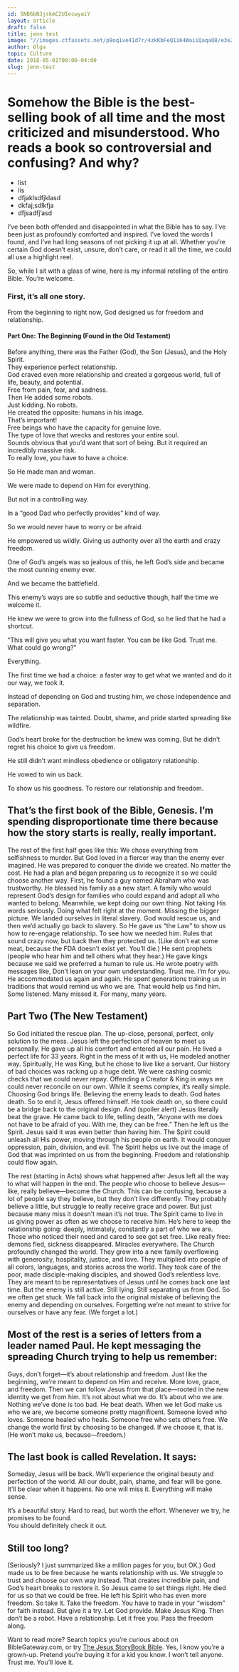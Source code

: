 ```yaml
---
id: 5NB6bNJjskmC2UIecwyaiY
layout: article
draft: false
title: jenn test
image: "//images.ctfassets.net/p9oq1ve41d7r/4zkKbFeQ1i64WaiiQaqaO8/e3e2e8747fc943fce767f1c8c53470d0/computer-background-pictures-76_1_.jpg"
author: Olga
topic: Culture
date: 2018-05-01T00:00-04:00
slug: jenn-test
---
```


<h1 id="somehow-the-bible-is-the-best-selling-book-of-all-time-and-the-most-criticized-and-misunderstood-who-reads-a-book-so-controversial-and-confusing-and-why">Somehow the Bible is the best-selling book of all time and the most criticized and misunderstood. Who reads a book so controversial and confusing? And why?</h1>

<ul>
  <li>list</li>
  <li>lis</li>
  <li>dfjaklsdfjklasd</li>
  <li>dkfaj;sdlkfja</li>
  <li>dfjsadfj’asd</li>
</ul>

<p>I’ve been both offended and disappointed in what the Bible has to say. I’ve been just as profoundly comforted and inspired. I’ve loved the words I found, and I’ve had long seasons of not picking it up at all. Whether you’re certain God doesn’t exist, unsure, don’t care, or read it all the time, we could all use a highlight reel.</p>

<p>So, while I sit with a glass of wine, here is my informal retelling of the entire Bible. You’re welcome.</p>

<h3 id="first-its-all-one-story">First, it’s all one story.</h3>
<p>From the beginning to right now, God designed us for freedom and relationship.</p>

<h4 id="part-one-the-beginning-found-in-the-old-testament">Part One: The Beginning (Found in the Old Testament)</h4>
<p>Before anything, there was the Father (God), the Son (Jesus), and the Holy Spirit.<br />
They experience perfect relationship.<br />
God craved even more relationship and created a gorgeous world, full of life, beauty, and potential.<br />
Free from pain, fear, and sadness.<br />
Then He added some robots.<br />
Just kidding. No robots.<br />
He created the opposite: humans in his image.<br />
That’s important!<br />
Free beings who have the capacity for genuine love.<br />
The type of love that wrecks and restores your entire soul.<br />
Sounds obvious that you’d want that sort of being. But it required an incredibly massive risk.<br />
To really love, you have to have a choice.</p>

<p>So He made man and woman.</p>

<p>We were made to depend on Him for everything.</p>

<p>But not in a controlling way.</p>

<p>In a “good Dad who perfectly provides” kind of way.</p>

<p>So we would never have to worry or be afraid.</p>

<p>He empowered us wildly. Giving us authority over all the earth and crazy freedom.</p>

<p>One of God’s angels was so jealous of this, he left God’s side and became the most cunning enemy ever.</p>

<p>And we became the battlefield.</p>

<p>This enemy’s ways are so subtle and seductive though, half the time we welcome it.</p>

<p>He knew we were to grow into the fullness of God, so he lied that he had a shortcut.</p>

<p>“This will give you what you want faster. You can be like God. Trust me. What could go wrong?”</p>

<p>Everything.</p>

<p>The first time we had a choice: a faster way to get what we wanted and do it our way, we took it.</p>

<p>Instead of depending on God and trusting him, we chose independence and separation.</p>

<p>The relationship was tainted. Doubt, shame, and pride started spreading like wildfire.</p>

<p>God’s heart broke for the destruction he knew was coming. But he didn’t regret his choice to give us freedom.</p>

<p>He still didn’t want mindless obedience or obligatory relationship.</p>

<p>He vowed to win us back.</p>

<p>To show us his goodness. To restore our relationship and freedom.</p>

<h2 id="thats-the-first-book-of-the-bible-genesis-im-spending-disproportionate-time-there-because-how-the-story-starts-is-really-really-important">That’s the first book of the Bible, Genesis. I’m spending disproportionate time there because how the story starts is really, really important.</h2>

<p>The rest of the first half goes like this: 
We chose everything from selfishness to murder.
But God loved in a fiercer way than the enemy ever imagined. 
He was prepared to conquer the divide we created. No matter the cost. 
He had a plan and began preparing us to recognize it so we could choose another way.
First, he found a guy named Abraham who was trustworthy. He blessed his family as a new start. 
A family who would represent God’s design for families who could expand and adopt all who wanted to belong. 
Meanwhile, we kept doing our own thing. 
Not taking His words seriously. Doing what felt right at the moment. Missing the bigger picture.
We landed ourselves in literal slavery. God would rescue us, and then we’d actually go back to slavery.
So He gave us “the Law” to show us how to re-engage relationship. To see how we needed him. 
Rules that sound crazy now, but back then they protected us.
(Like don’t eat some meat, because the FDA doesn’t exist yet. You’ll die.)
He sent prophets (people who hear him and tell others what they hear.) 
He gave kings because we said we preferred a human to rule us.
He wrote poetry with messages like, Don’t lean on your own understanding. Trust me. I’m for you.
He accommodated us again and again. 
He spent generations training us in traditions that would remind us who we are. That would help us find him. 
Some listened. Many missed it. For many, many years.</p>

<h2 id="part-two-the-new-testament">Part Two (The New Testament)</h2>
<p>So God initiated the rescue plan. The up-close, personal, perfect, only solution to the mess. 
Jesus left the perfection of heaven to meet us personally. 
He gave up all his comfort and entered all our pain. He lived a perfect life for 33 years.
Right in the mess of it with us, He modeled another way. 
Spiritually, He was King, but he chose to live like a servant. 
Our history of bad choices was racking up a huge debt. 
We were cashing cosmic checks that we could never repay. 
Offending a Creator &amp; King in ways we could never reconcile on our own. 
While it seems complex, it’s really simple. 
Choosing God brings life. Believing the enemy leads to death.
God hates death. So to end it, Jesus offered himself. 
He took death on, so there could be a bridge back to the original design. 
And (spoiler alert) Jesus literally beat the grave. 
He came back to life, telling death, “Anyone with me does not have to be afraid of you. 
With me, they can be free.”
Then he left us the Spirit. Jesus said it was even better than having him. 
The Spirit could unleash all His power, moving through his people on earth. 
It would conquer oppression, pain, division, and evil. 
The Spirit helps us live out the image of God that was imprinted on us from the beginning. 
Freedom and relationship could flow again.</p>

<p>The rest (starting in Acts) shows what happened after Jesus left all the way to what will happen in the end. 
The people who choose to believe Jesus—like, really believe—become the Church. 
This can be confusing, because a lot of people say they believe, but they don’t live differently. 
They probably believe a little, but struggle to really receive grace and power.
But just because many miss it doesn’t mean it’s not true.
The Spirit came to live in us giving power as often as we choose to receive him.
He’s here to keep the relationship going: deeply, intimately, constantly a part of who we are. 
Those who noticed their need and cared to see got set free. 
Like really free: demons fled, sickness disappeared. Miracles everywhere. 
The Church profoundly changed the world.
They grew into a new family overflowing with generosity, hospitality, justice, and love. 
They multiplied into people of all colors, languages, and stories across the world. 
They took care of the poor, made disciple-making disciples, and showed God’s relentless love.
They are meant to be representatives of Jesus until he comes back one last time. 
But the enemy is still active. Still lying. Still separating us from God. So we often get stuck. 
We fall back into the original mistake of believing the enemy and depending on ourselves. 
Forgetting we’re not meant to strive for ourselves or have any fear. (We forget a lot.)</p>

<h2 id="most-of-the-rest-is-a-series-of-letters-from-a-leader-named-paul-he-kept-messaging-the-spreading-church-trying-to-help-us-remember">Most of the rest is a series of letters from a leader named Paul. He kept messaging the spreading Church trying to help us remember:</h2>

<p>Guys, don’t forget—it’s about relationship and freedom. 
Just like the beginning, we’re meant to depend on Him and receive. More love, grace, and freedom. 
Then we can follow Jesus from that place—rooted in the new identity we get from him.
It’s not about what we do. It’s about who we are.
Nothing we’ve done is too bad. He beat death. 
When we let God make us who we are, we become someone pretty magnificent. 
Someone loved who loves. Someone healed who heals. Someone free who sets others free. 
We change the world first by choosing to be changed. 
If we choose it, that is. (He won’t make us, because—freedom.)</p>

<h2 id="the-last-book-is-called-revelation-it-says">The last book is called Revelation. It says:</h2>
<p>Someday, Jesus will be back. 
We’ll experience the original beauty and perfection of the world. 
All our doubt, pain, shame, and fear will be gone. 
It’ll be clear when it happens. No one will miss it. Everything will make sense.</p>

<p>It’s a beautiful story. 
Hard to read, but worth the effort. 
Whenever we try, he promises to be found.<br />
You should definitely check it out.</p>

<h2 id="still-too-long">Still too long?</h2>
<p>(Seriously? I just summarized like a million pages for you, but OK.)
God made us to be free because he wants relationship with us. 
We struggle to trust and choose our own way instead.
That creates incredible pain, and God’s heart breaks to restore it. 
So Jesus came to set things right.
He died for us so that we could be free.
He left his Spirit who has even more freedom. 
So take it. Take the freedom. 
You have to trade in your “wisdom” for faith instead. 
But give it a try. Let God provide. Make Jesus King. 
Then don’t be a robot. Have a relationship.
Let it free you. 
Pass the freedom along.</p>

<p>Want to read more? Search topics you’re curious about on BibleGateway.com, or try <a href="https://www.amazon.com/Keywords-3-selected/s?ie=UTF8&amp;page=1&amp;rh=i%3Aaps%2Ck%3A9780310708254%7C9780310721635%7C9780310761006%2Cssx%3Arelevance&amp;store_ref=SPONSORED_SEARCH_AC103I85DZ264ZA&amp;store_ref=SPONSORED_SEARCH_AC103I85DZ264ZA&amp;pf_rd_m=ATVPDKIKX0DER&amp;pf_rd_p=3534726502&amp;pd_rd_wg=OZr3F&amp;pf_rd_r=1QTMKDZTKFPA3P95QDKY&amp;pf_rd_s=desktop-sx-top-slot&amp;pf_rd_t=301&amp;pd_rd_w=DropB&amp;pf_rd_i=jesus+storybook+bible&amp;pd_rd_r=08df19b8-d567-449f-947b-9e37eb43ebf5&amp;hsa_cr_id=8428693050501&amp;lp_slot=auto-sparkle-hsa-tetris&amp;lp_asins=0310708257,031076100X,0310721636&amp;lp_mat_key=jesus%20storybook%20bible&amp;lp_query=jesus%20storybook%20bible">The Jesus StoryBook Bible</a>. Yes, I know you’re a grown-up. Pretend you’re buying it for a kid you know. I won’t tell anyone. Trust me. You’ll love it.</p>

